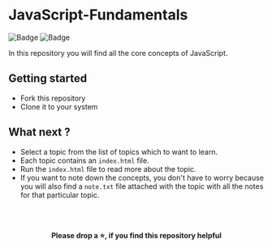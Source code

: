 # JavaScript-Fundamentals
![Badge](https://img.shields.io/badge/JavaScript-core--concepts-brightgreen)
![Badge](https://img.shields.io/badge/open--source-%E2%9D%A4-red)

In this repository you will find all the core concepts of JavaScript.

## Getting started
 - Fork this repository
 - Clone it to your system

## What next ?
 - Select a topic from the list of topics which to want to learn.
 - Each topic contains an `index.html` file.
 - Run the `index.html` file to read more about the topic.
 - If you want to note down the concepts, you don't have to worry because you will also find a `note.txt` file attached with the topic with all the notes for that particular topic. 
 
 <br><br>
**<p align="center">**Please drop a ⭐, if you find this repository helpful**</p>**
